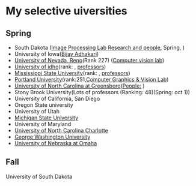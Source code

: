 # My selective uiversities

## Spring


* South Dakota ([Image Processing Lab Research and people](https://www.sdstate.edu/electrical-engineering-and-computer-science/image-processing-lab/directory), Spring, )
* University of Iowa([Bijay Adhakari](https://homepage.divms.uiowa.edu/~badhikari/))
* [University of Nevada, Reno]()(Rank 227) ([Computer vision lab](https://www.unr.edu/cse/research/intelligent-systems))
* [University of idho]()(rank: , [professors](https://www.uidaho.edu/engr/departments/cs/our-people/faculty))
* [Mississippi State University]()(rank: , [professors](https://www.cse.msstate.edu/people/faculty/))
* [Portland University]()(rank:251,[Computer Graphics & Vision Lab](https://www.pdx.edu/computer-science/research-areas))
* [University of North Carolina at Greensboro]()([People:](https://sites.google.com/view/minjeongkim) )
* Stony Brook University(Lots of professors (Ranking: 48)(Spring: oct 1))
* University of California, San Diego
* Oregon State university
* University of Utah
* [Michigan State University](https://www.cse.msu.edu/Research/labs.php)
* University of Maryland
* [University of North Carolina Charlotte](https://vialab.charlotte.edu/)
* [George Washington University](https://www.cs.seas.gwu.edu/aimachine-learning)
* [University of Nebraska at Omaha](https://sites.google.com/unomaha.edu/xinz/)

## Fall

University of South Dakota


<!-- ## Cheepast University for MS in CS -->
